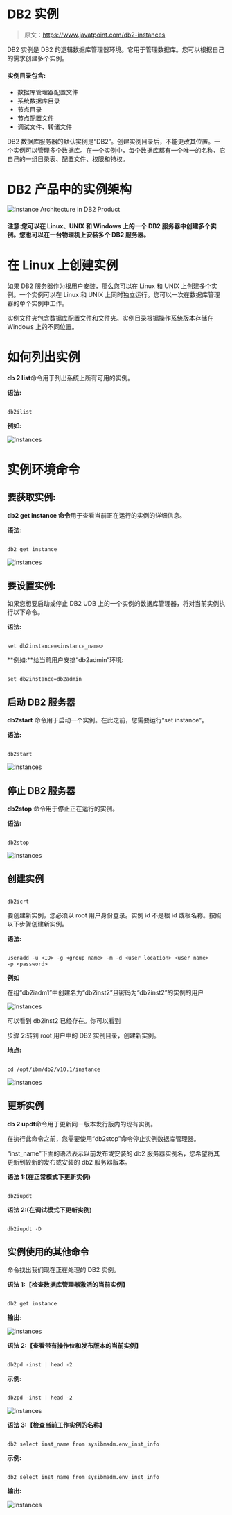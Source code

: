 # DB2 实例

> 原文：<https://www.javatpoint.com/db2-instances>

DB2 实例是 DB2 的逻辑数据库管理器环境。它用于管理数据库。您可以根据自己的需求创建多个实例。

#### 实例目录包含:

*   数据库管理器配置文件
*   系统数据库目录
*   节点目录
*   节点配置文件
*   调试文件、转储文件

DB2 数据库服务器的默认实例是“DB2”。创建实例目录后，不能更改其位置。一个实例可以管理多个数据库。在一个实例中，每个数据库都有一个唯一的名称、它自己的一组目录表、配置文件、权限和特权。

# DB2 产品中的实例架构

![Instance Architecture in DB2 Product](img/16ac9aff5f631fe77d90c5808c6c11fe.png)

#### 注意:您可以在 Linux、UNIX 和 Windows 上的一个 DB2 服务器中创建多个实例。您也可以在一台物理机上安装多个 DB2 服务器。

# 在 Linux 上创建实例

如果 DB2 服务器作为根用户安装，那么您可以在 Linux 和 UNIX 上创建多个实例。一个实例可以在 Linux 和 UNIX 上同时独立运行。您可以一次在数据库管理器的单个实例中工作。

实例文件夹包含数据库配置文件和文件夹。实例目录根据操作系统版本存储在 Windows 上的不同位置。

# 如何列出实例

**db 2 list**命令用于列出系统上所有可用的实例。

**语法:**

```

db2ilist  

```

**例如:**

![Instances](img/6e2aebd8db9c10bc2d8d0a738e5bdd91.png)

# 实例环境命令

## 要获取实例:

**db2 get instance 命令**用于查看当前正在运行的实例的详细信息。

**语法:**

```

db2 get instance

```

![Instances](img/f7d48de43c081eefc8c554a561050239.png)

## 要设置实例:

如果您想要启动或停止 DB2 UDB 上的一个实例的数据库管理器，将对当前实例执行以下命令。

**语法:**

```

set db2instance=<instance_name>

```

**例如:**给当前用户安排“db2admin”环境:

```

set db2instance=db2admin

```

## 启动 DB2 服务器

**db2start** 命令用于启动一个实例。在此之前，您需要运行“set instance”。

**语法:**

```

db2start

```

![Instances](img/3a83273d4513f7eca03253bce66a060e.png)

## 停止 DB2 服务器

**db2stop** 命令用于停止正在运行的实例。

**语法:**

```

db2stop  

```

![Instances](img/9b5137d50ba812ad4a2182a3871f5887.png)

## 创建实例

```

db2icrt

```

要创建新实例，您必须以 root 用户身份登录。实例 id 不是根 id 或根名称。按照以下步骤创建新实例。

**语法:**

```

useradd -u <ID> -g <group name> -m -d <user location> <user name>
-p <password>  

```

**例如**

在组“db2iadm1”中创建名为“db2inst2”且密码为“db2inst2”的实例的用户

![Instances](img/71172b5df6984baa9a337ba1286ea3a7.png)

可以看到 db2inst2 已经存在。你可以看到

步骤 2:转到 root 用户中的 DB2 实例目录，创建新实例。

**地点:**

```

cd /opt/ibm/db2/v10.1/instance  

```

![Instances](img/d546d046e563ab015da3c624cd74b0f1.png)

## 更新实例

**db 2 updt**命令用于更新同一版本发行版内的现有实例。

在执行此命令之前，您需要使用“db2stop”命令停止实例数据库管理器。

“inst_name”下面的语法表示以前发布或安装的 db2 服务器实例名，您希望将其更新到较新的发布或安装的 db2 服务器版本。

**语法 1:(在正常模式下更新实例)**

```

db2iupdt  
```

**语法 2:(在调试模式下更新实例)**

```

db2iupdt -D  
```

## 实例使用的其他命令

命令找出我们现在正在处理的 DB2 实例。

**语法 1:【检查数据库管理器激活的当前实例】**

```

db2 get instance  

```

**输出:**

![Instances](img/7d73f5238fd58e16f927ecefd2f9f838.png)

**语法 2:【查看带有操作位和发布版本的当前实例】**

```

db2pd -inst | head -2  

```

**示例:**

```

db2pd -inst | head -2  

```

![Instances](img/90b68e12c5821b512164856d8158b214.png)

**语法 3:【检查当前工作实例的名称】**

```

db2 select inst_name from sysibmadm.env_inst_info  

```

**示例:**

```

db2 select inst_name from sysibmadm.env_inst_info  

```

**输出:**

![Instances](img/3a2a6e56ec5336beaa8d449e3790318a.png)